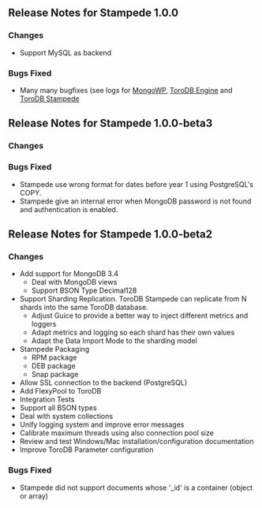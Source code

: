 ## Release Notes for Stampede 1.0.0

### Changes

* Support MySQL as backend

### Bugs Fixed

* Many many bugfixes (see logs for [MongoWP](https://github.com/torodb/mongowp/commits/0.50.2), [ToroDB Engine](https://github.com/torodb/engine/commits/v0.50.3) and [ToroDB Stampede](https://github.com/torodb/stampede/commits/v1.0.0)

## Release Notes for Stampede 1.0.0-beta3

### Changes


### Bugs Fixed

* Stampede use wrong format for dates before year 1 using PostgreSQL's COPY.
* Stampede give an internal error when MongoDB password is not found and authentication is enabled.

## Release Notes for Stampede 1.0.0-beta2

### Changes

* Add support for MongoDB 3.4
    * Deal with MongoDB views
    * Support BSON Type Decimal128
* Support Sharding Replication. ToroDB Stampede can replicate from N shards into the same ToroDB database.
    *  Adjust Guice to provide a better way to inject different metrics and loggers
    *  Adapt metrics and logging so each shard has their own values
    *  Adapt the Data Import Mode to the sharding model
* Stampede Packaging
    * RPM package
    * DEB package
    * Snap package
* Allow SSL connection to the backend (PostgreSQL)
* Add FlexyPool to ToroDB
* Integration Tests
* Support all BSON types  
* Deal with system collections
* Unify logging system and improve error messages
* Calibrate maximum threads using also connection pool size
* Review and test Windows/Mac installation/configuration documentation
* Improve ToroDB Parameter configuration


### Bugs Fixed

* Stampede did not support documents whose '\_id' is a container (object or array)
